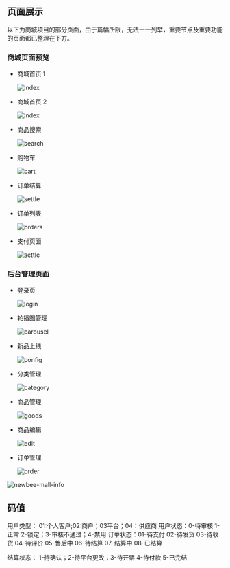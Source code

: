 
## 页面展示

以下为商城项目的部分页面，由于篇幅所限，无法一一列举，重要节点及重要功能的页面都已整理在下方。

### 商城页面预览

- 商城首页 1

	![index](https://images.gitee.com/uploads/images/2019/1215/232410_c576a209_5249807.gif)

- 商城首页 2

	![index](https://images.gitee.com/uploads/images/2019/1106/173406_98e57170_5249807.png)

- 商品搜索

	![search](https://images.gitee.com/uploads/images/2019/1106/173406_5eecced6_5249807.png)

- 购物车

	![cart](https://images.gitee.com/uploads/images/2019/1106/173406_90c8f2a0_5249807.png)
	
- 订单结算

	![settle](https://images.gitee.com/uploads/images/2019/1106/173406_caa4e890_5249807.png)
			
- 订单列表

	![orders](https://images.gitee.com/uploads/images/2019/1106/173406_b3c86350_5249807.png)	
	
- 支付页面

	![settle](https://images.gitee.com/uploads/images/2019/1106/173406_638e680d_5249807.png)


### 后台管理页面

- 登录页

	![login](https://images.gitee.com/uploads/images/2019/1106/173406_2268bfd1_5249807.png)

- 轮播图管理

	![carousel](https://images.gitee.com/uploads/images/2019/1106/173406_4baf9084_5249807.png)
	
- 新品上线

    ![config](https://images.gitee.com/uploads/images/2019/1106/173406_503cca1e_5249807.png)

- 分类管理

	![category](https://images.gitee.com/uploads/images/2019/1106/173406_3d43de1c_5249807.png)

- 商品管理

	![goods](https://images.gitee.com/uploads/images/2019/1106/173406_1c2b26d9_5249807.png)

- 商品编辑

	![edit](https://images.gitee.com/uploads/images/2019/1106/173406_9dbb70a2_5249807.png)

- 订单管理

	![order](https://images.gitee.com/uploads/images/2019/1106/173406_5cc854a0_5249807.png)

![newbee-mall-info](https://images.gitee.com/uploads/images/2019/1106/173406_5d7ace62_5249807.png)

## 码值
用户类型： 01:个人客户;02:商户；03平台；04：供应商
用户状态：0-待审核 1-正常 2-锁定；3-审核不通过；4-禁用
订单状态：01-待支付    02-待发货   03-待收货   04-待评价   05-售后中    06-待结算    07-结算中     08-已结算

结算状态： 1-待确认；2-待平台更改；3-待开票   4-待付款   5-已完结
